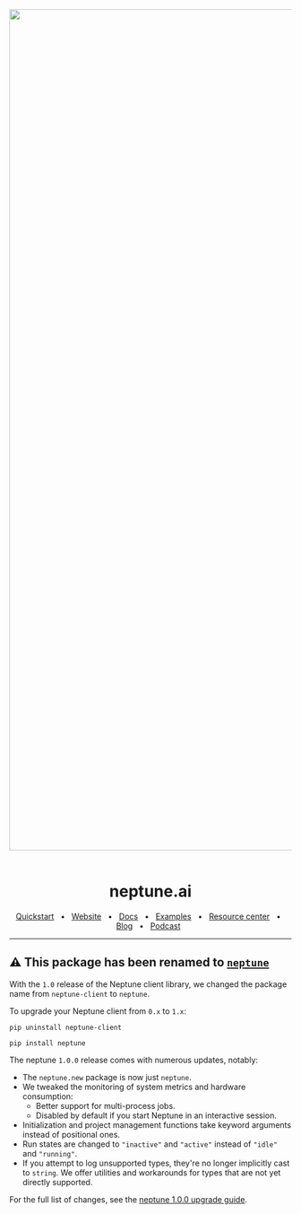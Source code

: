 <div align="center">
    <img src="https://raw.githubusercontent.com/neptune-ai/neptune-client/assets/readme/github-banner.jpeg" width="1500" />
    &nbsp;
 <h1>neptune.ai</h1>
</div>

<div align="center">
  <a href="https://docs.neptune.ai/usage/quickstart/">Quickstart</a>
  <span>&nbsp;&nbsp;•&nbsp;&nbsp;</span>
  <a href="https://neptune.ai/">Website</a>
  <span>&nbsp;&nbsp;•&nbsp;&nbsp;</span>
  <a href="https://docs.neptune.ai/">Docs</a>
  <span>&nbsp;&nbsp;•&nbsp;&nbsp;</span>
  <a href="https://github.com/neptune-ai/examples">Examples</a>
  <span>&nbsp;&nbsp;•&nbsp;&nbsp;</span>
  <a href="https://neptune.ai/resources">Resource center</a>
  <span>&nbsp;&nbsp;•&nbsp;&nbsp;</span>
  <a href="https://neptune.ai/blog">Blog</a>
  <span>&nbsp;&nbsp;•&nbsp;&nbsp;</span>
  <a href="https://neptune.ai/events">Podcast</a>
&nbsp;
  <hr />
</div>

## ⚠️ This package has been renamed to [`neptune`](https://pypi.org/project/neptune)

With the `1.0` release of the Neptune client library, we changed the package name from `neptune-client` to `neptune`.

To upgrade your Neptune client from `0.x` to `1.x`:

```
pip uninstall neptune-client
```

```
pip install neptune
```

The neptune `1.0.0` release comes with numerous updates, notably:

- The `neptune.new` package is now just `neptune`.
- We tweaked the monitoring of system metrics and hardware consumption:
    - Better support for multi-process jobs.
    - Disabled by default if you start Neptune in an interactive session.
- Initialization and project management functions take keyword arguments instead of positional ones.
- Run states are changed to `"inactive"` and `"active"` instead of `"idle"` and `"running"`.
- If you attempt to log unsupported types, they're no longer implicitly cast to `string`. We offer utilities and workarounds for types that are not yet directly supported.

For the full list of changes, see the [neptune 1.0.0 upgrade guide](https://docs.neptune.ai/setup/neptune-client_1-0_release_changes).
